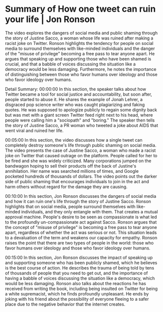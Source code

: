 # Summary of How one tweet can ruin your life | Jon Ronson

The video explores the dangers of social media and public shaming through the story of Justine Sacco, a woman whose life was ruined after making a racist joke on Twitter. Ronson highlights the tendency for people on social media to surround themselves with like-minded individuals and the danger of the "misuse of privilege" becoming a free pass to tear anyone apart. He argues that speaking up and supporting those who have been shamed is crucial, and that a babble of voices discussing the situation like a democracy would be less damaging. Furthermore, he notes the importance of distinguishing between those who favor humans over ideology and those who favor ideology over humans.

Detail Summary: 
00:00:00
In this section, the speaker talks about how Twitter became a tool for social justice and accountability, but soon after, people started to abuse it. He shares the example of Jonah Lehrer, a disgraced pop science writer who was caught plagiarizing and faking quotes. He was supposed to apologize publicly to regain some dignity back but was met with a giant screen Twitter feed right next to his head, where people were calling him a "sociopath" and "boring." The speaker then tells the story of Justine Sacco, a PR woman who tweeted a joke about AIDS that went viral and ruined her life.

00:05:00
In this section, the video discusses how a single tweet can completely destroy someone's life through public shaming on social media. The video presents the case of Justine Sacco, a woman who made a racist joke on Twitter that caused outrage on the platform. People called for her to be fired and she was widely criticized. Many corporations jumped on the bandwagon hoping to sell their products off the back of Justine's annihilation. Her name was searched millions of times, and Google pocketed hundreds of thousands of dollars. The video points out the darker side of public shaming that encourages individuals to join in the act and harm others without regard for the damage they are causing.

00:10:00
In this section, Jon Ronson discusses the dangers of social media and how it can ruin one's life through the story of Justine Sacco. Ronson highlights that on social media, people surround themselves with like-minded individuals, and they only entangle with them. That creates a mutual approval machine. People's desire to be seen as compassionate is what led to the profoundly un-compassionate act against Sacco. Ronson argues that the concept of "misuse of privilege" is becoming a free pass to tear anyone apart, regardless of whether the act was serious or not. This situation leads to a devaluation of the term and weakens our capacity for empathy. Ronson raises the point that there are two types of people in the world: those who favor humans over ideology and those who favor ideology over humans.

00:15:00
In this section, Jon Ronson discusses the impact of speaking up and supporting someone who has been publicly shamed, which he believes is the best course of action. He describes the trauma of being told by tens of thousands of people that you need to get out, and the importance of having a babble of voices discussing the situation like a democracy, which would be less damaging. Ronson also talks about the reactions he has received from writing the book, including being insulted on Twitter for being a white supremacist, which he finds profoundly unpleasant. He ends by joking with his friend about the possibility of everyone fleeing to a safer place due to the negative behavior that the internet creates.

